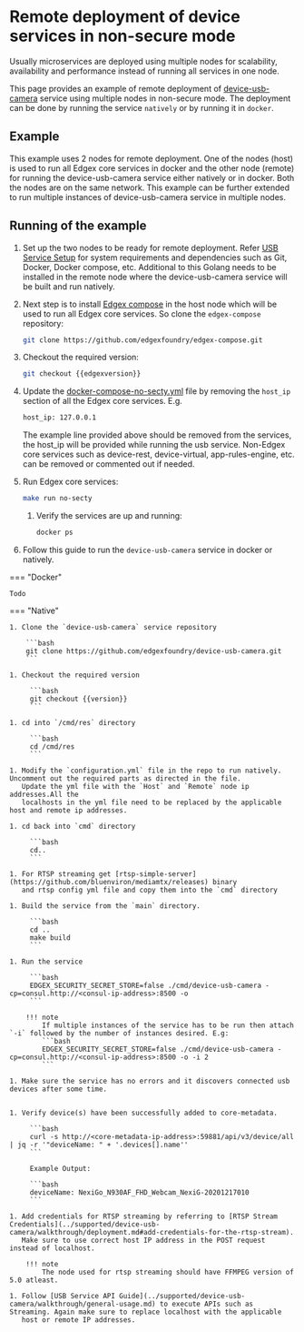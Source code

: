 # Remote deployment of device services in non-secure mode

Usually microservices are deployed using multiple nodes for scalability, availability and performance 
instead of running all services in one node.

This page provides an example of remote deployment of [device-usb-camera](../services/device-usb-camera/General.md) service using multiple nodes in non-secure mode.
The deployment can be done by running the service `natively` or by running it in `docker`.

## Example
This example uses 2 nodes for remote deployment. One of the nodes (host) is used to run all Edgex core services in docker and the other node (remote)
for running the device-usb-camera service either natively or in docker. Both the nodes are on the same network.
This example can be further extended to run multiple instances of device-usb-camera service in multiple nodes.

## Running of the example

1. Set up the two nodes to be ready for remote deployment. Refer [USB Service Setup](../services/device-usb-camera/walkthrough/setup.md)
   for system requirements and dependencies such as Git, Docker, Docker compose, etc. Additional to this Golang needs to be installed
   in the remote node where the device-usb-camera service will be built and run natively.

1. Next step is to install [Edgex compose](https://github.com/edgexfoundry/edgex-compose) in the host node which will be used to run all Edgex core services. So clone the `edgex-compose`
   repository:

     ```bash
     git clone https://github.com/edgexfoundry/edgex-compose.git
     ```

1. Checkout the required version:

      ```bash
      git checkout {{edgexversion}}
      ```

1. Update the [docker-compose-no-secty.yml](https://github.com/edgexfoundry/edgex-compose/blob/main/docker-compose-no-secty.yml) file by removing the `host_ip` section of all the Edgex core services. E.g.
      ```bash
      host_ip: 127.0.0.1
      ```
   The example line provided above should be removed from the services, the host_ip will be provided while running the usb service.
   Non-Edgex core services such as device-rest, device-virtual, app-rules-engine, etc. can be removed or commented out if needed.

1. Run Edgex core services:

      ```bash
      make run no-secty
      ```

   1. Verify the services are up and running:

      ```bash
      docker ps 
      ```

1. Follow this guide to run the `device-usb-camera` service in docker or natively.

=== "Docker"

    Todo

=== "Native"

    1. Clone the `device-usb-camera` service repository

        ```bash
        git clone https://github.com/edgexfoundry/device-usb-camera.git
        ```
    
    1. Checkout the required version

         ```bash
         git checkout {{version}}
         ```

    1. cd into `/cmd/res` directory
         
         ```bash
         cd /cmd/res
         ```

    1. Modify the `configuration.yml` file in the repo to run natively. Uncomment out the required parts as directed in the file.
       Update the yml file with the `Host` and `Remote` node ip addresses.All the 
       localhosts in the yml file need to be replaced by the applicable host and remote ip addresses.

    1. cd back into `cmd` directory
   
         ```bash
         cd..
         ```

    1. For RTSP streaming get [rtsp-simple-server](https://github.com/bluenviron/mediamtx/releases) binary
       and rtsp config yml file and copy them into the `cmd` directory 

    1. Build the service from the `main` directory.

         ```bash
         cd ..
         make build
         ```

    1. Run the service 

         ```bash
         EDGEX_SECURITY_SECRET_STORE=false ./cmd/device-usb-camera -cp=consul.http://<consul-ip-address>:8500 -o
         ```

        !!! note
            If multiple instances of the service has to be run then attach `-i` followed by the number of instances desired. E.g:
            ```bash
            EDGEX_SECURITY_SECRET_STORE=false ./cmd/device-usb-camera -cp=consul.http://<consul-ip-address>:8500 -o -i 2
            ```

    1. Make sure the service has no errors and it discovers connected usb devices after some time. 


    1. Verify device(s) have been successfully added to core-metadata.

         ```bash
         curl -s http://<core-metadata-ip-address>:59881/api/v3/device/all | jq -r '"deviceName: " + '.devices[].name''
         ```

         Example Output:

         ```bash
         deviceName: NexiGo_N930AF_FHD_Webcam_NexiG-20201217010
         ```
         
    1. Add credentials for RTSP streaming by referring to [RTSP Stream Credentials](../supported/device-usb-camera/walkthrough/deployment.md#add-credentials-for-the-rtsp-stream).
       Make sure to use correct host IP address in the POST request instead of localhost.

        !!! note
            The node used for rtsp streaming should have FFMPEG version of 5.0 atleast.

    1. Follow [USB Service API Guide](../supported/device-usb-camera/walkthrough/general-usage.md) to execute APIs such as Streaming. Again make sure to replace localhost with the applicable
       host or remote IP addresses.






